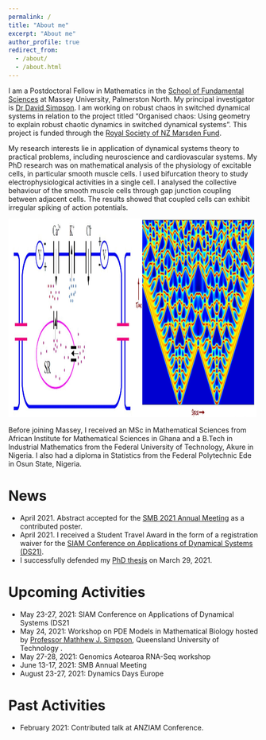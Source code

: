 ```yaml
---
permalink: /
title: "About me"
excerpt: "About me"
author_profile: true
redirect_from: 
  - /about/
  - /about.html
---
```

I am a Postdoctoral Fellow in Mathematics in the <a href="https://www.massey.ac.nz/massey/explore/departments/institute-fundamental-sciences/institute-fundamental-sciences_home.cfm">School of Fundamental Sciences</a> at Massey University, Palmerston North. My principal investigator is <a href="https://www.massey.ac.nz/~djwsimps/">Dr David Simpson</a>. I am working on robust chaos in switched dynamical systems in relation to the project titled “Organised chaos: Using geometry to explain robust chaotic dynamics in switched dynamical systems”. This project is funded through the <a href="https://www.royalsociety.org.nz/what-we-do/funds-and-opportunities/marsden/awarded-grants/marsden-fund-awards-2018/">Royal Society of NZ Marsden Fund</a>.

My research interests lie in application of dynamical systems theory to practical problems, including neuroscience and cardiovascular systems. My PhD research was on mathematical analysis of the physiology of excitable cells, in particular smooth muscle cells. I used bifurcation theory to study electrophysiological activities in a single cell. I analysed the collective behaviour of the smooth muscle cells through gap junction coupling between adjacent cells. The results showed that coupled cells can exhibit irregular spiking of action potentials.

 <img src="images/SMC.JPG" alt="SMC"  height="400" width="250" class="inline"/><img src="images/patt1.JPG" alt="pattern1"  height="400" width="250" class="inline"/> 


Before joining Massey, I received an MSc in Mathematical Sciences from African Institute for Mathematical Sciences in Ghana and a B.Tech in Industrial Mathematics from the Federal University of Technology, Akure in Nigeria. I also had a diploma in Statistics from the Federal Polytechnic Ede in Osun State, Nigeria.


News
===
* April 2021. Abstract accepted for the <a href="https://www.smb2021.org/home">SMB 2021 Annual Meeting</a> as a contributed poster.
* April 2021.  I received a Student Travel Award in the form of a registration waiver for the <a href="https://www.siam.org/conferences/cm/conference/ds21">SIAM Conference on Applications of Dynamical Systems (DS21)</a>.
* I successfully defended my <a href="https://twitter.com/rgbrown/status/1376367443963117574">PhD thesis</a> on March 29, 2021. 

Upcoming Activities
===
* May 23-27, 2021: SIAM Conference on Applications of Dynamical Systems (DS21
* May 24, 2021: Workshop on PDE Models in Mathematical Biology hosted by <a href="http://www.mj-simpson.com/workshop.html">Professor Mathhew J. Simpson</a>, Queensland University of Technology .  
* May 27-28, 2021: Genomics Aotearoa RNA-Seq workshop
* June 13-17, 2021: SMB Annual Meeting
* August 23-27, 2021: Dynamics Days Europe

Past Activities
===
* February 2021: Contributed talk at ANZIAM Conference.




